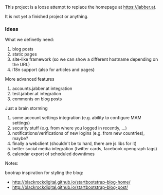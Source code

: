 This project is a loose attempt to replace the homepage at https://jabber.at.

It is not yet a finished project or anything.

### Ideas

What we definetly need:

1. blog posts
2. static pages
3. site-like framework (so we can show a different hostname depending on the URL)
4. i18n support (also for articles and pages)

More advanced features

1. accounts.jabber.at integration
2. test.jabber.at integration
3. comments on blog posts

Just a brain storming

1. some account settings integration (e.g. ability to configure MAM settings)
2. security stuff (e.g. from where you logged in recently, ...)
3. notifications/verifications of new logins (e.g. from new countries), maybe?
4. finally a webclient (shouldn't be to hard, there are js libs for it)
5. better social media integration (twitter cards, facebook opengraph tags)
6. calendar export of scheduled downtimes

Notes:

bootrap inspiration for styling the blog:

* http://blackrockdigital.github.io/startbootstrap-blog-home/
* http://blackrockdigital.github.io/startbootstrap-blog-post/

